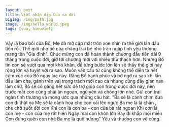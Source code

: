 ```yaml
---
layout: post
title: Viết nhân dịp Cua ra đời
bigimg: /img/path.jpg
image: /img/hello_world.jpeg
tags: [cua, hieuviet]
---
```


Vậy là bảo bối của Bố, Mẹ đã mở cặp mặt tròn xoe nhìn ra thế giới lần đầu tiên rồi. Thế giới nhỏ bé của chàng trai bé nhỏ tràn ngập tình yêu thương mang tên "Gia đình". Chúc mừng con đã hoàn thành chương đầu tiên dài 9 tháng trong cuộc đời, giờ tới chương mới với nhiều thử thách hơn. Nhưng Bố tin con sẽ vượt qua mọi khó khăn, để từng bước lớn lên sẽ thấy thế giới này rộng lớn và tuyệt vời ra sao. Muôn vàn câu từ cũng không thể diễn tả hết cảm xúc của Bố ngay lúc này. Rằng Bố hạnh phúc và bỡ ngỡ ra sao khi lần đầu làm cha, gánh trên vai trọng trách mới cao cả nhưng cũng đầy gian nan lắm chứ. Bố sẽ cố gắng hết sức để trợ giúp con trong cuộc đời này, nên trước mắt con cũng phải ăn ngoan, ngủ yên và chóng lớn nhé. Gửi con trai ngàn tình thương và mong ước qua những câu hát.
"Ba sẽ là cánh chim đưa con đi thật xa
Mẹ sẽ là cành hoa cho con cài lên ngực
Ba mẹ là lá chắn , che chở suốt đời con
Khi con là con ba - con của ba rất ngoan
Khi con là con mẹ - con của mẹ rất hiền
Ngày mai con khôn lớn
Bay đi khắp mọi miền
Con đừng quên con nhé
Ba mẹ là quê hương"
Yêu và thương con vô cùng. 
